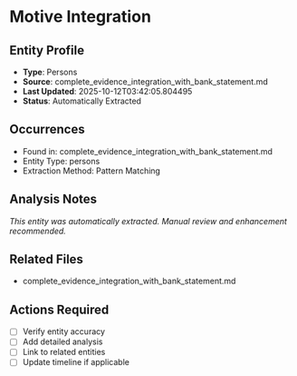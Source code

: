 # Motive Integration

## Entity Profile
- **Type**: Persons
- **Source**: complete_evidence_integration_with_bank_statement.md
- **Last Updated**: 2025-10-12T03:42:05.804495
- **Status**: Automatically Extracted

## Occurrences
- Found in: complete_evidence_integration_with_bank_statement.md
- Entity Type: persons
- Extraction Method: Pattern Matching

## Analysis Notes
*This entity was automatically extracted. Manual review and enhancement recommended.*

## Related Files
- complete_evidence_integration_with_bank_statement.md

## Actions Required
- [ ] Verify entity accuracy
- [ ] Add detailed analysis
- [ ] Link to related entities
- [ ] Update timeline if applicable
